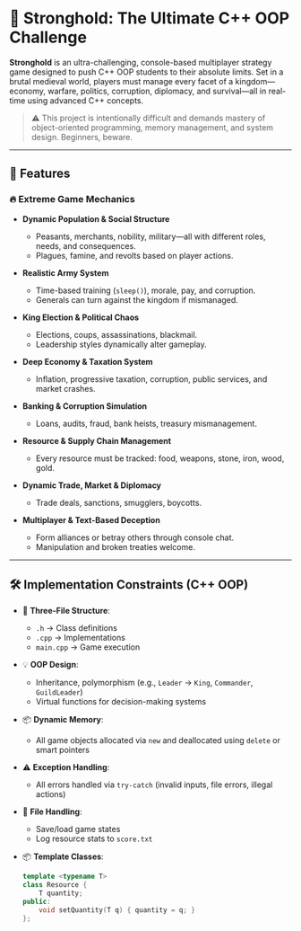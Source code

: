 # 🏰 Stronghold: The Ultimate C++ OOP Challenge

**Stronghold** is an ultra-challenging, console-based multiplayer strategy game designed to push C++ OOP students to their absolute limits. Set in a brutal medieval world, players must manage every facet of a kingdom—economy, warfare, politics, corruption, diplomacy, and survival—all in real-time using advanced C++ concepts.

> ⚠️ This project is intentionally difficult and demands mastery of object-oriented programming, memory management, and system design. Beginners, beware.

---

## 🚀 Features

### 🔥 Extreme Game Mechanics

- **Dynamic Population & Social Structure**
  - Peasants, merchants, nobility, military—all with different roles, needs, and consequences.
  - Plagues, famine, and revolts based on player actions.

- **Realistic Army System**
  - Time-based training (`sleep()`), morale, pay, and corruption.
  - Generals can turn against the kingdom if mismanaged.

- **King Election & Political Chaos**
  - Elections, coups, assassinations, blackmail.
  - Leadership styles dynamically alter gameplay.

- **Deep Economy & Taxation System**
  - Inflation, progressive taxation, corruption, public services, and market crashes.

- **Banking & Corruption Simulation**
  - Loans, audits, fraud, bank heists, treasury mismanagement.

- **Resource & Supply Chain Management**
  - Every resource must be tracked: food, weapons, stone, iron, wood, gold.

- **Dynamic Trade, Market & Diplomacy**
  - Trade deals, sanctions, smugglers, boycotts.

- **Multiplayer & Text-Based Deception**
  - Form alliances or betray others through console chat.
  - Manipulation and broken treaties welcome.

---

## 🛠 Implementation Constraints (C++ OOP)

- 🔄 **Three-File Structure**:  
  - `.h` → Class definitions  
  - `.cpp` → Implementations  
  - `main.cpp` → Game execution  

- 💡 **OOP Design**:  
  - Inheritance, polymorphism (e.g., `Leader` → `King`, `Commander`, `GuildLeader`)  
  - Virtual functions for decision-making systems  

- 📦 **Dynamic Memory**:  
  - All game objects allocated via `new` and deallocated using `delete` or smart pointers  

- ⚠️ **Exception Handling**:  
  - All errors handled via `try-catch` (invalid inputs, file errors, illegal actions)

- 📁 **File Handling**:  
  - Save/load game states  
  - Log resource stats to `score.txt`

- 📦 **Template Classes**:  
  ```cpp
  template <typename T>
  class Resource {
      T quantity;
  public:
      void setQuantity(T q) { quantity = q; }
  };
  
